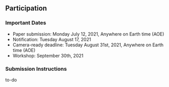 ## Participation

### Important Dates
- Paper submission: Monday July 12, 2021, Anywhere on Earth time (AOE)
- Notification: Tuesday August 17, 2021
- Camera-ready deadline: Tuesday August 31st, 2021, Anywhere on Earth time (AOE)
- Workshop: September 30th, 2021


### Submission Instructions
to-do
